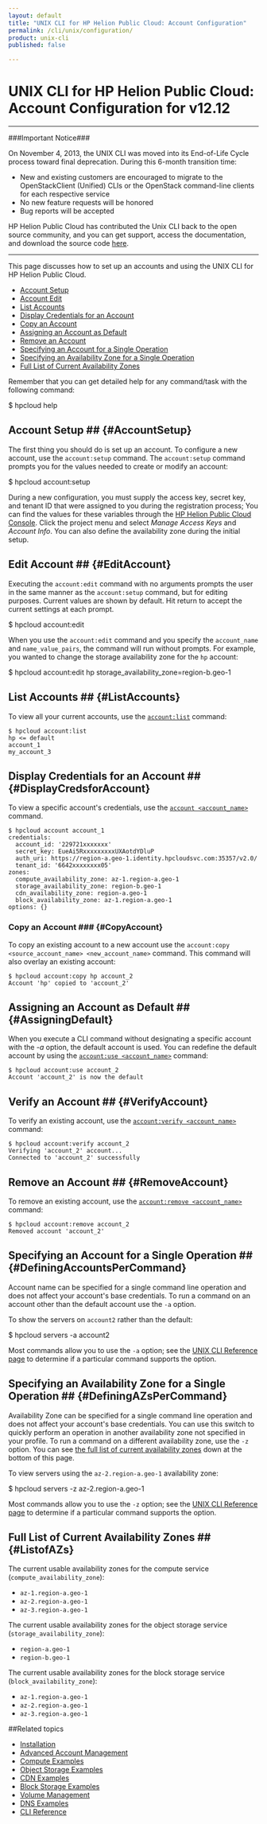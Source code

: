 ```yaml
---
layout: default
title: "UNIX CLI for HP Helion Public Cloud: Account Configuration"
permalink: /cli/unix/configuration/
product: unix-cli
published: false

---
```

<!--PUBLISHED-->
# UNIX CLI for HP Helion Public Cloud: Account Configuration for v12.12

___________________

###Important Notice###

On November 4, 2013, the UNIX CLI was moved into its End-of-Life Cycle process toward final deprecation. During this 6-month transition time:

* New and existing customers are encouraged to migrate to the OpenStackClient (Unified) CLIs or the OpenStack command-line clients for each respective service
* No new feature requests will be honored
* Bug reports will be accepted

HP Helion Public Cloud has contributed the Unix CLI back to the open source community, and you can get support, access the documentation, and download the source code [here](https://github.com/hpcloud/unix_cli).

_________________________________________

This page discusses how to set up an accounts and using the UNIX CLI for HP Helion Public Cloud.

* [Account Setup](#AccountSetup)
* [Account Edit](#EditAccount)
* [List Accounts](#ListAccounts)
* [Display Credentials for an Account](#DisplayCredsforAccount)
* [Copy an Account](#CopyAccount)
* [Assigning an Account as Default](#AssigningDefault)
* [Remove an Account](#RemoveAccount)
* [Specifying an Account for a Single Operation](#DefiningAccountsPerCommand)
* [Specifying an Availability Zone for a Single Operation](#DefiningAZsPerCommand)
* [Full List of Current Availability Zones](#ListofAZs)

Remember that you can get detailed help for any command/task with the following command:

   $ hpcloud help <TASK>

## Account Setup ## {#AccountSetup}
The first thing you should do is set up an account.   To configure a new account, use the `account:setup` command.  The `account:setup` command prompts you for the values needed to create or modify an account:

   $ hpcloud account:setup

During a new configuration, you must supply the access key, secret key, and tenant ID that were assigned to you during the registration process; You can find the values for these variables through the [HP Helion Public Cloud Console](https://horizon.hpcloud.com). Click the project menu and select *Manage Access Keys* and *Account Info*. You can also define the availability zone during the initial setup.

## Edit Account ## {#EditAccount}
Executing the `account:edit` command with no arguments prompts the user in the same manner as the `account:setup` command, but for editing purposes. Current values are shown by default. Hit return to accept the current settings at each prompt.

   $ hpcloud account:edit

When you use the `account:edit` command and you specify the `account_name` and `name_value_pairs`, the command will run without prompts.  For example, you wanted to change the storage availability zone for the `hp` account:

   $ hpcloud account:edit hp storage_availability_zone=region-b.geo-1

## List Accounts ## {#ListAccounts}
To view all your current accounts, use the [`account:list`](/cli/unix/reference#account) command:

    $ hpcloud account:list
    hp <= default
    account_1
    my_account_3

## Display Credentials for an Account ## {#DisplayCredsforAccount}
To view a specific account&#039;s credentials, use the [`account <account_name>`](/cli/unix/reference#account) command.

    $ hpcloud account account_1
    credentials:
      account_id: '229721xxxxxxx'
      secret_key: EueAi5RxxxxxxxxxUXAotdYDluP
      auth_uri: https://region-a.geo-1.identity.hpcloudsvc.com:35357/v2.0/
      tenant_id: '6642xxxxxxxx05'
    zones:
      compute_availability_zone: az-1.region-a.geo-1
      storage_availability_zone: region-b.geo-1
      cdn_availability_zone: region-a.geo-1
      block_availability_zone: az-1.region-a.geo-1
    options: {}

### Copy an Account ### {#CopyAccount}
To copy an existing account to a new account use the `account:copy <source_account_name> <new_account_name>` command.  This command will also overlay an existing account:

    $ hpcloud account:copy hp account_2 
    Account 'hp' copied to 'account_2'

## Assigning an Account as Default ## {#AssigningDefault}
When you execute a CLI command without designating a specific account with the *-a* option, the default account is used. You can redefine the default account by using the [`account:use <account_name>`](/cli/unix/reference#account:use) command:

    $ hpcloud account:use account_2
    Account 'account_2' is now the default

## Verify an Account ## {#VerifyAccount}
To verify an existing account, use the [`account:verify <account_name>`](/cli/unix/reference#account:verify) command:

    $ hpcloud account:verify account_2
    Verifying 'account_2' account...
    Connected to 'account_2' successfully

## Remove an Account ## {#RemoveAccount}
To remove an existing account, use the [`account:remove <account_name>`](/cli/unix/reference#account:remove) command:

    $ hpcloud account:remove account_2
    Removed account 'account_2'

## Specifying an Account for a Single Operation ## {#DefiningAccountsPerCommand}
Account name can be specified for a single command line operation and does not affect your account's base credentials. To run a command on an account other than the default account use the `-a` option.

To show the servers on `account2` rather than the default:

   $ hpcloud servers -a account2

Most commands allow you to use the `-a` option; see the [UNIX CLI Reference page](/cli/unix/reference) to determine if a particular command supports the option.

## Specifying an Availability Zone for a Single Operation ## {#DefiningAZsPerCommand}
Availability Zone can be specified for a single command line operation and does not affect your account's base credentials. You can use this switch to quickly perform an operation in another availability zone not specified in your profile. To run a command on a different availability zone, use the `-z` option.  You can see [the full list of current availability zones](#ListofAZs) down at the bottom of this page.

To view servers using the `az-2.region-a.geo-1` availability zone:

   $ hpcloud servers -z az-2.region-a.geo-1
   
Most commands allow you to use the `-z` option; see the [UNIX CLI Reference page](/cli/unix/reference) to determine if a particular command supports the option.

## Full List of Current Availability Zones ## {#ListofAZs}
The current usable availability zones for the compute service (`compute_availability_zone`):

* `az-1.region-a.geo-1`
* `az-2.region-a.geo-1`
* `az-3.region-a.geo-1`

The current usable availability zones for the object storage service (`storage_availability_zone`):

* `region-a.geo-1`
* `region-b.geo-1`

The current usable availability zones for the block storage service (`block_availability_zone`):

* `az-1.region-a.geo-1`
* `az-2.region-a.geo-1`
* `az-3.region-a.geo-1`


##Related topics

* [Installation](/cli/unix/install)
* [Advanced Account Management](/cli/unix/account-management)
* [Compute Examples](/cli/unix/compute)
* [Object Storage Examples](/cli/unix/object-storage)
* [CDN Examples](/cli/unix/cdn)
* [Block Storage Examples](/cli/unix/block-storage)
* [Volume Management](/block-storage/volume)
* [DNS Examples](/cli/unix/dns)
* [CLI Reference](/cli/unix/reference)
